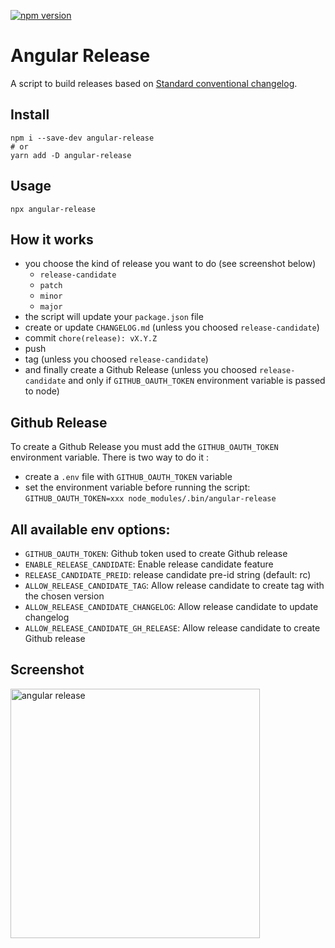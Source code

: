 [<img alt="npm version" src="https://img.shields.io/npm/v/angular-release.svg"/>](https://www.npmjs.com/package/angular-release)

# Angular Release

A script to build releases based on [Standard conventional changelog](https://github.com/bcoe/conventional-changelog-standard/blob/master/convention.md).

## Install

```
npm i --save-dev angular-release
# or
yarn add -D angular-release
```

## Usage

```
npx angular-release
```

## How it works

- you choose the kind of release you want to do (see screenshot below)
  - `release-candidate`
  - `patch`
  - `minor`
  - `major`
- the script will update your `package.json` file
- create or update `CHANGELOG.md` (unless you choosed `release-candidate`)
- commit `chore(release): vX.Y.Z`
- push
- tag (unless you choosed `release-candidate`)
- and finally create a Github Release (unless you choosed `release-candidate` and only if `GITHUB_OAUTH_TOKEN` environment variable is passed to node)

## Github Release

To create a Github Release you must add the `GITHUB_OAUTH_TOKEN` environment variable. There is two way to do it :
- create a `.env` file with `GITHUB_OAUTH_TOKEN` variable
- set the environment variable before running the script: `GITHUB_OAUTH_TOKEN=xxx node_modules/.bin/angular-release`


## All available env options:

- `GITHUB_OAUTH_TOKEN`: Github token used to create Github release
- `ENABLE_RELEASE_CANDIDATE`: Enable release candidate feature
- `RELEASE_CANDIDATE_PREID`: release candidate pre-id string (default: rc)
- `ALLOW_RELEASE_CANDIDATE_TAG`: Allow release candidate to create tag with the chosen version
- `ALLOW_RELEASE_CANDIDATE_CHANGELOG`: Allow release candidate to update changelog
- `ALLOW_RELEASE_CANDIDATE_GH_RELEASE`: Allow release candidate to create Github release

## Screenshot

<img width="399" alt="angular release" src="https://user-images.githubusercontent.com/204520/48980172-07cf0a00-f0c6-11e8-8ec6-43b63375690d.png">
